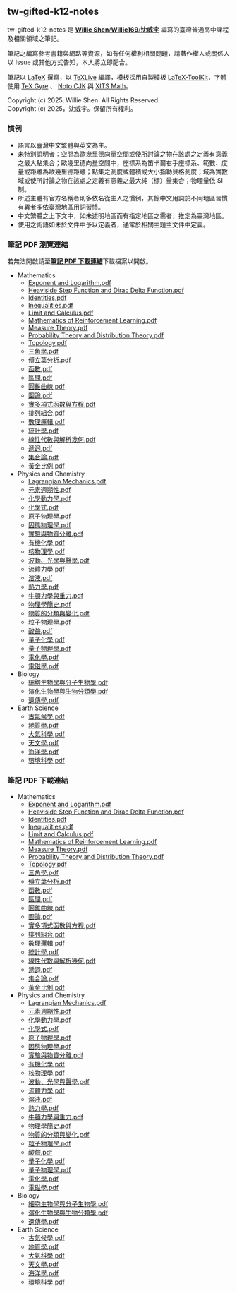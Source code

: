 ## tw-gifted-k12-notes

tw-gifted-k12-notes 是 [**Willie Shen**/**Willie169**/**沈威宇**](https://github.com/Willie169) 編寫的臺灣普通高中課程及相關領域之筆記。

筆記之編寫參考書籍與網路等資源，如有任何權利相關問題，請著作權人或關係人以 Issue 或其他方式告知，本人將立即配合。

筆記以 [LaTeX](https://www.latex-project.org) 撰寫，以 [TeXLive](https://www.tug.org/texlive) 編譯，模板採用自製模板 [LaTeX-ToolKit](https://github.com/Willie169/LaTeX-ToolKit)，字體使用 [TeX Gyre](https://ctan.org/pkg/tex-gyre) 、 [Noto CJK](https://github.com/notofonts/noto-cjk) 與 [XITS Math](https://github.com/aliftype/xits)。

Copyright (c) 2025, Willie Shen. All Rights Reserved.<br />
Copyright (c) 2025，沈威宇。保留所有權利。

### 慣例

- 語言以臺灣中文繁體與英文為主。
- 未特別說明者：空間為歐幾里德向量空間或使所討論之物在該處之定義有意義之最大點集合；歐幾里德向量空間中，座標系為笛卡爾右手座標系、範數、度量或距離為歐幾里德距離；點集之測度或體積或大小指勒貝格測度；域為實數域或使所討論之物在該處之定義有意義之最大純（標）量集合；物理量依 SI 制。
- 所述主體有官方名稱者則多依名從主人之慣例，其餘中文用詞於不同地區習慣有異者多依臺灣地區用詞習慣。
- 中文繁體之上下文中，如未述明地區而有指定地區之需者，推定為臺灣地區。
- 使用之術語如未於文件中予以定義者，通常於相關主題主文件中定義。

### 筆記 PDF 瀏覽連結

若無法開啟請至[**筆記 PDF 下載連結**](#筆記-pdf-下載連結)下載檔案以開啟。

- Mathematics
  - [Exponent and Logarithm.pdf](Mathematics/Exponent%20and%20Logarithm.pdf)
  - [Heaviside Step Function and Dirac Delta Function.pdf](Mathematics/Heaviside%20Step%20Function%20and%20Dirac%20Delta%20Function.pdf)
  - [Identities.pdf](Mathematics/Identities.pdf)
  - [Inequalities.pdf](Mathematics/Inequalities.pdf)
  - [Limit and Calculus.pdf](Mathematics/Limit%20and%20Calculus.pdf)
  - [Mathematics of Reinforcement Learning.pdf](Mathematics/Mathematics%of%Reinforcement%Learning.pdf)
  - [Measure Theory.pdf](Mathematics/Measure%20Theory.pdf)
  - [Probability Theory and Distribution Theory.pdf](Mathematics/Probability%20Theory%20and%20Distribution%20Theory.pdf)
  - [Topology.pdf](Mathematics/Topology.pdf)
  - [三角學.pdf](Mathematics/三角學.pdf)
  - [傅立葉分析.pdf](Mathematics/傅立葉分析.pdf)
  - [函數.pdf](Mathematics/函數.pdf)
  - [區間.pdf](Mathematics/區間.pdf)
  - [圓錐曲線.pdf](Mathematics/圓錐曲線.pdf)
  - [圖論.pdf](Mathematics/圖論.pdf)
  - [實多項式函數與方程.pdf](Mathematics/實多項式函數與方程.pdf)
  - [排列組合.pdf](Mathematics/排列組合.pdf)
  - [數理邏輯.pdf](Mathematics/數理邏輯.pdf)
  - [統計學.pdf](Mathematics/統計學.pdf)
  - [線性代數與解析幾何.pdf](Mathematics/線性代數與解析幾何.pdf)
  - [遞迴.pdf](Mathematics/遞迴.pdf)
  - [集合論.pdf](Mathematics/集合論.pdf)
  - [黃金比例.pdf](Mathematics/黃金比例.pdf)
- Physics and Chemistry
  - [Lagrangian Mechanics.pdf](Physics%20and%20Chemistry/Lagrangian%20Mechanics.pdf)
  - [元素週期性.pdf](Physics%20and%20Chemistry/元素週期性.pdf)
  - [化學動力學.pdf](Physics%20and%20Chemistry/化學動力學.pdf)
  - [化學式.pdf](Physics%20and%20Chemistry/化學式.pdf)
  - [原子物理學.pdf](Physics%20and%20Chemistry/原子物理學.pdf)
  - [固態物理學.pdf](Physics%20and%20Chemistry/固態物理學.pdf)
  - [實驗與物質分離.pdf](Physics%20and%20Chemistry/實驗與物質分離.pdf)
  - [有機化學.pdf](Physics%20and%20Chemistry/有機化學.pdf)
  - [核物理學.pdf](Physics%20and%20Chemistry/核物理學.pdf)
  - [波動、光學與聲學.pdf](Physics%20and%20Chemistry/波動、光學與聲學.pdf)
  - [流體力學.pdf](Physics%20and%20Chemistry/流體力學.pdf)
  - [溶液.pdf](Physics%20and%20Chemistry/溶液.pdf)
  - [熱力學.pdf](Physics%20and%20Chemistry/熱力學.pdf)
  - [牛頓力學與重力.pdf](Physics%20and%20Chemistry/牛頓力學與重力.pdf)
  - [物理學簡史.pdf](Physics%20and%20Chemistry/物理學簡史.pdf)
  - [物質的分類與變化.pdf](Physics%20and%20Chemistry/物質的分類與變化.pdf)
  - [粒子物理學.pdf](Physics%20and%20Chemistry/粒子物理學.pdf)
  - [酸鹼.pdf](Physics%20and%20Chemistry/酸鹼.pdf)
  - [量子化學.pdf](Physics%20and%20Chemistry/量子化學.pdf)
  - [量子物理學.pdf](Physics%20and%20Chemistry/量子物理學.pdf)
  - [電化學.pdf](Physics%20and%20Chemistry/電化學.pdf)
  - [電磁學.pdf](Physics%20and%20Chemistry/電磁學.pdf)
- Biology
  - [細胞生物學與分子生物學.pdf](Biology/細胞生物學與分子生物學.pdf)
  - [演化生物學與生物分類學.pdf](Biology/演化生物學與生物分類學.pdf)
  - [遺傳學.pdf](Biology/遺傳學.pdf)
- Earth Science
  - [古氣候學.pdf](Earth%20Science/古氣候學.pdf)
  - [地質學.pdf](Earth%20Science/地質學.pdf)
  - [大氣科學.pdf](Earth%20Science/大氣科學.pdf)
  - [天文學.pdf](Earth%20Science/天文學.pdf)
  - [海洋學.pdf](Earth%20Science/海洋學.pdf)
  - [環境科學.pdf](Earth%20Science/環境科學.pdf)

### 筆記 PDF 下載連結

- Mathematics
  - [Exponent and Logarithm.pdf](https://raw.githubusercontent.com/Willie169/tw-gifted-k12-notes/main/Mathematics/Exponent%20and%20Logarithm.pdf)
  - [Heaviside Step Function and Dirac Delta Function.pdf](https://raw.githubusercontent.com/Willie169/tw-gifted-k12-notes/main/Mathematics/Heaviside%20Step%20Function%20and%20Dirac%20Delta%20Function.pdf)
  - [Identities.pdf](https://raw.githubusercontent.com/Willie169/tw-gifted-k12-notes/main/Mathematics/Identities.pdf)
  - [Inequalities.pdf](https://raw.githubusercontent.com/Willie169/tw-gifted-k12-notes/main/Mathematics/Inequalities.pdf)
  - [Limit and Calculus.pdf](https://raw.githubusercontent.com/Willie169/tw-gifted-k12-notes/main/Mathematics/Limit%20and%20Calculus.pdf)
  - [Mathematics of Reinforcement Learning.pdf](https://raw.githubusercontent.com/Willie169/tw-gifted-k12-notes/main/Mathematics/Mathematics%of%Reinforcement%Learning.pdf)
  - [Measure Theory.pdf](https://raw.githubusercontent.com/Willie169/tw-gifted-k12-notes/main/Mathematics/Measure%20Theory.pdf)
  - [Probability Theory and Distribution Theory.pdf](https://raw.githubusercontent.com/Willie169/tw-gifted-k12-notes/main/Mathematics/Probability%20Theory%20and%20Distribution%20Theory.pdf)
  - [Topology.pdf](https://raw.githubusercontent.com/Willie169/tw-gifted-k12-notes/main/Mathematics/Topology.pdf)
  - [三角學.pdf](https://raw.githubusercontent.com/Willie169/tw-gifted-k12-notes/main/Mathematics/三角學.pdf)
  - [傅立葉分析.pdf](https://raw.githubusercontent.com/Willie169/tw-gifted-k12-notes/main/Mathematics/傅立葉分析.pdf)
  - [函數.pdf](https://raw.githubusercontent.com/Willie169/tw-gifted-k12-notes/main/Mathematics/函數.pdf)
  - [區間.pdf](https://raw.githubusercontent.com/Willie169/tw-gifted-k12-notes/main/Mathematics/區間.pdf)
  - [圓錐曲線.pdf](https://raw.githubusercontent.com/Willie169/tw-gifted-k12-notes/main/Mathematics/圓錐曲線.pdf)
  - [圖論.pdf](https://raw.githubusercontent.com/Willie169/tw-gifted-k12-notes/main/Mathematics/圖論.pdf)
  - [實多項式函數與方程.pdf](https://raw.githubusercontent.com/Willie169/tw-gifted-k12-notes/main/Mathematics/實多項式函數與方程.pdf)
  - [排列組合.pdf](https://raw.githubusercontent.com/Willie169/tw-gifted-k12-notes/main/Mathematics/排列組合.pdf)
  - [數理邏輯.pdf](https://raw.githubusercontent.com/Willie169/tw-gifted-k12-notes/main/Mathematics/數理邏輯.pdf)
  - [統計學.pdf](https://raw.githubusercontent.com/Willie169/tw-gifted-k12-notes/main/Mathematics/統計學.pdf)
  - [線性代數與解析幾何.pdf](https://raw.githubusercontent.com/Willie169/tw-gifted-k12-notes/main/Mathematics/線性代數與解析幾何.pdf)
  - [遞迴.pdf](https://raw.githubusercontent.com/Willie169/tw-gifted-k12-notes/main/Mathematics/遞迴.pdf)
  - [集合論.pdf](https://raw.githubusercontent.com/Willie169/tw-gifted-k12-notes/main/Mathematics/集合論.pdf)
  - [黃金比例.pdf](https://raw.githubusercontent.com/Willie169/tw-gifted-k12-notes/main/Mathematics/黃金比例.pdf)
- Physics and Chemistry
  - [Lagrangian Mechanics.pdf](https://raw.githubusercontent.com/Willie169/tw-gifted-k12-notes/main/Physics%20and%20Chemistry/Lagrangian%20Mechanics.pdf)
  - [元素週期性.pdf](https://raw.githubusercontent.com/Willie169/tw-gifted-k12-notes/main/Physics%20and%20Chemistry/元素週期性.pdf)
  - [化學動力學.pdf](https://raw.githubusercontent.com/Willie169/tw-gifted-k12-notes/main/Physics%20and%20Chemistry/化學動力學.pdf)
  - [化學式.pdf](https://raw.githubusercontent.com/Willie169/tw-gifted-k12-notes/main/Physics%20and%20Chemistry/化學式.pdf)
  - [原子物理學.pdf](https://raw.githubusercontent.com/Willie169/tw-gifted-k12-notes/main/Physics%20and%20Chemistry/原子物理學.pdf)
  - [固態物理學.pdf](https://raw.githubusercontent.com/Willie169/tw-gifted-k12-notes/main/Physics%20and%20Chemistry/固態物理學.pdf)
  - [實驗與物質分離.pdf](https://raw.githubusercontent.com/Willie169/tw-gifted-k12-notes/main/Physics%20and%20Chemistry/實驗與物質分離.pdf)
  - [有機化學.pdf](https://raw.githubusercontent.com/Willie169/tw-gifted-k12-notes/main/Physics%20and%20Chemistry/有機化學.pdf)
  - [核物理學.pdf](https://raw.githubusercontent.com/Willie169/tw-gifted-k12-notes/main/Physics%20and%20Chemistry/核物理學.pdf)
  - [波動、光學與聲學.pdf](https://raw.githubusercontent.com/Willie169/tw-gifted-k12-notes/main/Physics%20and%20Chemistry/波動、光學與聲學.pdf)
  - [流體力學.pdf](https://raw.githubusercontent.com/Willie169/tw-gifted-k12-notes/main/Physics%20and%20Chemistry/流體力學.pdf)
  - [溶液.pdf](https://raw.githubusercontent.com/Willie169/tw-gifted-k12-notes/main/Physics%20and%20Chemistry/溶液.pdf)
  - [熱力學.pdf](https://raw.githubusercontent.com/Willie169/tw-gifted-k12-notes/main/Physics%20and%20Chemistry/熱力學.pdf)
  - [牛頓力學與重力.pdf](https://raw.githubusercontent.com/Willie169/tw-gifted-k12-notes/main/Physics%20and%20Chemistry/牛頓力學與重力.pdf)
  - [物理學簡史.pdf](https://raw.githubusercontent.com/Willie169/tw-gifted-k12-notes/main/Physics%20and%20Chemistry/物理學簡史.pdf)
  - [物質的分類與變化.pdf](https://raw.githubusercontent.com/Willie169/tw-gifted-k12-notes/main/Physics%20and%20Chemistry/物質的分類與變化.pdf)
  - [粒子物理學.pdf](https://raw.githubusercontent.com/Willie169/tw-gifted-k12-notes/main/Physics%20and%20Chemistry/粒子物理學.pdf)
  - [酸鹼.pdf](https://raw.githubusercontent.com/Willie169/tw-gifted-k12-notes/main/Physics%20and%20Chemistry/酸鹼.pdf)
  - [量子化學.pdf](https://raw.githubusercontent.com/Willie169/tw-gifted-k12-notes/main/Physics%20and%20Chemistry/量子化學.pdf)
  - [量子物理學.pdf](https://raw.githubusercontent.com/Willie169/tw-gifted-k12-notes/main/Physics%20and%20Chemistry/量子物理學.pdf)
  - [電化學.pdf](https://raw.githubusercontent.com/Willie169/tw-gifted-k12-notes/main/Physics%20and%20Chemistry/電化學.pdf)
  - [電磁學.pdf](https://raw.githubusercontent.com/Willie169/tw-gifted-k12-notes/main/Physics%20and%20Chemistry/電磁學.pdf)
- Biology
  - [細胞生物學與分子生物學.pdf](https://raw.githubusercontent.com/Willie169/tw-gifted-k12-notes/main/Biology/細胞生物學與分子生物學.pdf)
  - [演化生物學與生物分類學.pdf](https://raw.githubusercontent.com/Willie169/tw-gifted-k12-notes/main/Biology/演化生物學與生物分類學.pdf)
  - [遺傳學.pdf](https://raw.githubusercontent.com/Willie169/tw-gifted-k12-notes/main/Biology/遺傳學.pdf)
- Earth Science
  - [古氣候學.pdf](https://raw.githubusercontent.com/Willie169/tw-gifted-k12-notes/main/Earth%20Science/古氣候學.pdf)
  - [地質學.pdf](https://raw.githubusercontent.com/Willie169/tw-gifted-k12-notes/main/Earth%20Science/地質學.pdf)
  - [大氣科學.pdf](https://raw.githubusercontent.com/Willie169/tw-gifted-k12-notes/main/Earth%20Science/大氣科學.pdf)
  - [天文學.pdf](https://raw.githubusercontent.com/Willie169/tw-gifted-k12-notes/main/Earth%20Science/天文學.pdf)
  - [海洋學.pdf](https://raw.githubusercontent.com/Willie169/tw-gifted-k12-notes/main/Earth%20Science/海洋學.pdf)
  - [環境科學.pdf](https://raw.githubusercontent.com/Willie169/tw-gifted-k12-notes/main/Earth%20Science/環境科學.pdf)
